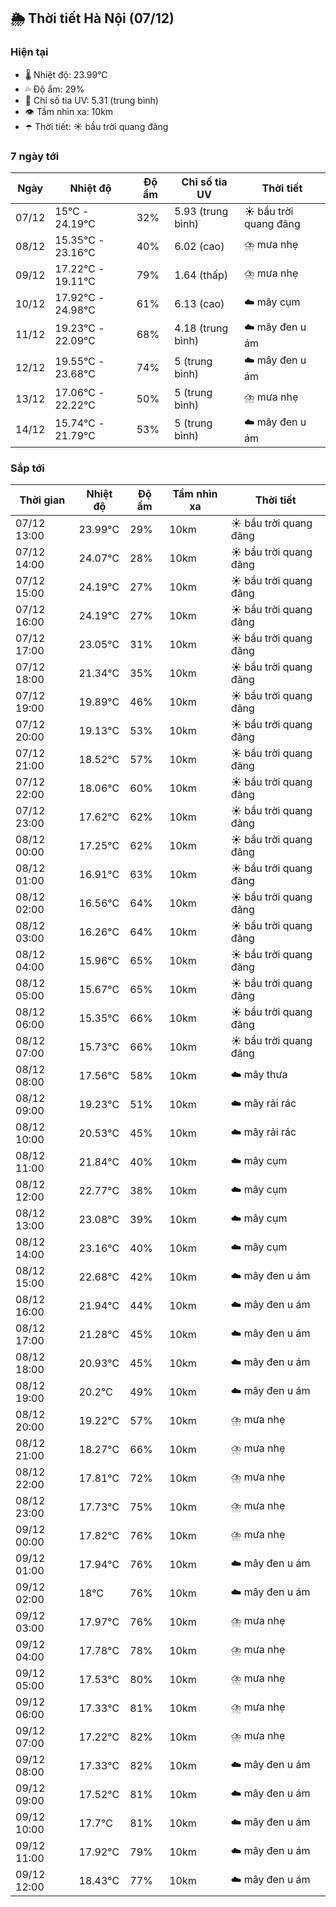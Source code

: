 ## 🌦️ Thời tiết Hà Nội (07/12)

### Hiện tại

- 🌡️ Nhiệt độ: 23.99℃
- 💦 Độ ẩm: 29%
- 🌟 Chỉ số tia UV: 5.31 (trung bình)
- 👁️ Tầm nhìn xa: 10km
- ☂️ Thời tiết: ☀️ bầu trời quang đãng

### 7 ngày tới

| Ngày | Nhiệt độ | Độ ẩm | Chỉ số tia UV | Thời tiết |
| --- | --- | --- | --- | --- |
| 07/12 | 15℃ - 24.19℃ | 32% | 5.93 (trung bình) | ☀️ bầu trời quang đãng |
| 08/12 | 15.35℃ - 23.16℃ | 40% | 6.02 (cao) | ⛈️ mưa nhẹ |
| 09/12 | 17.22℃ - 19.11℃ | 79% | 1.64 (thấp) | ⛈️ mưa nhẹ |
| 10/12 | 17.92℃ - 24.98℃ | 61% | 6.13 (cao) | ☁️ mây cụm |
| 11/12 | 19.23℃ - 22.09℃ | 68% | 4.18 (trung bình) | ☁️ mây đen u ám |
| 12/12 | 19.55℃ - 23.68℃ | 74% | 5 (trung bình) | ☁️ mây đen u ám |
| 13/12 | 17.06℃ - 22.22℃ | 50% | 5 (trung bình) | ⛈️ mưa nhẹ |
| 14/12 | 15.74℃ - 21.79℃ | 53% | 5 (trung bình) | ☁️ mây đen u ám |

### Sắp tới

| Thời gian | Nhiệt độ | Độ ẩm | Tầm nhìn xa | Thời tiết |
| --- | --- | --- | --- | --- |
| 07/12 13:00 | 23.99℃ | 29% | 10km | ☀️ bầu trời quang đãng |
| 07/12 14:00 | 24.07℃ | 28% | 10km | ☀️ bầu trời quang đãng |
| 07/12 15:00 | 24.19℃ | 27% | 10km | ☀️ bầu trời quang đãng |
| 07/12 16:00 | 24.19℃ | 27% | 10km | ☀️ bầu trời quang đãng |
| 07/12 17:00 | 23.05℃ | 31% | 10km | ☀️ bầu trời quang đãng |
| 07/12 18:00 | 21.34℃ | 35% | 10km | ☀️ bầu trời quang đãng |
| 07/12 19:00 | 19.89℃ | 46% | 10km | ☀️ bầu trời quang đãng |
| 07/12 20:00 | 19.13℃ | 53% | 10km | ☀️ bầu trời quang đãng |
| 07/12 21:00 | 18.52℃ | 57% | 10km | ☀️ bầu trời quang đãng |
| 07/12 22:00 | 18.06℃ | 60% | 10km | ☀️ bầu trời quang đãng |
| 07/12 23:00 | 17.62℃ | 62% | 10km | ☀️ bầu trời quang đãng |
| 08/12 00:00 | 17.25℃ | 62% | 10km | ☀️ bầu trời quang đãng |
| 08/12 01:00 | 16.91℃ | 63% | 10km | ☀️ bầu trời quang đãng |
| 08/12 02:00 | 16.56℃ | 64% | 10km | ☀️ bầu trời quang đãng |
| 08/12 03:00 | 16.26℃ | 64% | 10km | ☀️ bầu trời quang đãng |
| 08/12 04:00 | 15.96℃ | 65% | 10km | ☀️ bầu trời quang đãng |
| 08/12 05:00 | 15.67℃ | 65% | 10km | ☀️ bầu trời quang đãng |
| 08/12 06:00 | 15.35℃ | 66% | 10km | ☀️ bầu trời quang đãng |
| 08/12 07:00 | 15.73℃ | 66% | 10km | ☀️ bầu trời quang đãng |
| 08/12 08:00 | 17.56℃ | 58% | 10km | ☁️ mây thưa |
| 08/12 09:00 | 19.23℃ | 51% | 10km | ☁️ mây rải rác |
| 08/12 10:00 | 20.53℃ | 45% | 10km | ☁️ mây rải rác |
| 08/12 11:00 | 21.84℃ | 40% | 10km | ☁️ mây cụm |
| 08/12 12:00 | 22.77℃ | 38% | 10km | ☁️ mây cụm |
| 08/12 13:00 | 23.08℃ | 39% | 10km | ☁️ mây cụm |
| 08/12 14:00 | 23.16℃ | 40% | 10km | ☁️ mây cụm |
| 08/12 15:00 | 22.68℃ | 42% | 10km | ☁️ mây đen u ám |
| 08/12 16:00 | 21.94℃ | 44% | 10km | ☁️ mây đen u ám |
| 08/12 17:00 | 21.28℃ | 45% | 10km | ☁️ mây đen u ám |
| 08/12 18:00 | 20.93℃ | 45% | 10km | ☁️ mây đen u ám |
| 08/12 19:00 | 20.2℃ | 49% | 10km | ☁️ mây đen u ám |
| 08/12 20:00 | 19.22℃ | 57% | 10km | ⛈️ mưa nhẹ |
| 08/12 21:00 | 18.27℃ | 66% | 10km | ⛈️ mưa nhẹ |
| 08/12 22:00 | 17.81℃ | 72% | 10km | ⛈️ mưa nhẹ |
| 08/12 23:00 | 17.73℃ | 75% | 10km | ⛈️ mưa nhẹ |
| 09/12 00:00 | 17.82℃ | 76% | 10km | ⛈️ mưa nhẹ |
| 09/12 01:00 | 17.94℃ | 76% | 10km | ☁️ mây đen u ám |
| 09/12 02:00 | 18℃ | 76% | 10km | ☁️ mây đen u ám |
| 09/12 03:00 | 17.97℃ | 76% | 10km | ⛈️ mưa nhẹ |
| 09/12 04:00 | 17.78℃ | 78% | 10km | ⛈️ mưa nhẹ |
| 09/12 05:00 | 17.53℃ | 80% | 10km | ⛈️ mưa nhẹ |
| 09/12 06:00 | 17.33℃ | 81% | 10km | ⛈️ mưa nhẹ |
| 09/12 07:00 | 17.22℃ | 82% | 10km | ⛈️ mưa nhẹ |
| 09/12 08:00 | 17.33℃ | 82% | 10km | ☁️ mây đen u ám |
| 09/12 09:00 | 17.52℃ | 81% | 10km | ☁️ mây đen u ám |
| 09/12 10:00 | 17.7℃ | 81% | 10km | ☁️ mây đen u ám |
| 09/12 11:00 | 17.92℃ | 79% | 10km | ☁️ mây đen u ám |
| 09/12 12:00 | 18.43℃ | 77% | 10km | ☁️ mây đen u ám |
